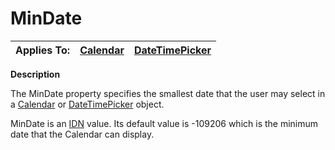 




<h1 class="heading"><span class="name">MinDate</span></h1>

| Applies To: | [Calendar](./calendar.md) | [DateTimePicker](./datetimepicker.md) |
| --- | --- | ---  |


**Description**


The MinDate property specifies the smallest date that the user may select in a [Calendar](./calendar.md) or [DateTimePicker](./datetimepicker.md) object.


MinDate is an [IDN](../Miscellaneous/International%20Day%20Number.htm) value. Its default value is -109206 which is the minimum date that the Calendar can display.



